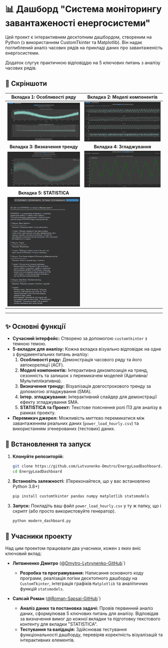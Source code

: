 # 📊 Дашборд "Система моніторингу завантаженості енергосистеми"

Цей проект є інтерактивним десктопним дашбордом, створеним на Python (з використанням CustomTkinter та Matplotlib). Він надає поглиблений аналіз часових рядів на прикладі даних про завантаженість енергосистеми.

Додаток слугує практичною відповіддю на 5 ключових питань з аналізу часових рядів.
## 📸 Скріншоти

| Вкладка 1: Особливості ряду | Вкладка 2: Моделі компонентів |
| :---: | :---: |
| ![Вкладка 1](screenshots/tab1_features.png?raw=true) | ![Вкладка 2](screenshots/tab2_components.png?raw=true) |
| **Вкладка 3: Визначення тренду** | **Вкладка 4: Згладжування** |
| ![Вкладка 3](screenshots/tab3_trend.png?raw=true) | ![Вкладка 4](screenshots/tab4_smoothing.png?raw=true) |
| **Вкладка 5: STATISTICA** | |
| ![Вкладка 5](screenshots/tab5_statistica.png?raw=true) | |

---
## ✨ Основні функції

* **Сучасний інтерфейс:** Створено за допомогою `customtkinter` з темною темою.
* **5-вкладок для аналізу:** Кожна вкладка візуально відповідає на одне з фундаментальних питань аналізу:
    1.  **Особливості ряду:** Демонстрація часового ряду та його автокореляції (ACF).
    2.  **Моделі компонентів:** Інтерактивна декомпозиція на тренд, сезонність та залишок з перемикачем моделей (Адитивна/Мультиплікативна).
    3.  **Визначення тренду:** Візуалізація довгострокового тренду за допомогою згладжування (SMA).
    4.  **Інтер. згладжування:** Інтерактивний слайдер для демонстрації ефекту згладжування SMA.
    5.  **STATISTICA та Проект:** Текстове пояснення ролі ПЗ для аналізу в рамках проекту.
* **Перемикач джерел:** Можливість миттєво перемикатися між завантаженням реальних даних (`power_load_hourly.csv`) та використанням згенерованих (тестових) даних.

## 🚀 Встановлення та запуск

1.  **Клонуйте репозиторій:**
    ```bash
    git clone https://github.com/Lutvunenko-Dmutro/EnergyLoadDashboard.git
    cd EnergyLoadDashboard
    ```

2.  **Встановіть залежності:**
    (Переконайтеся, що у вас встановлено Python 3.8+)
    ```bash
    pip install customtkinter pandas numpy matplotlib statsmodels
    ```

3.  **Запуск:**
    Покладіть ваш файл `power_load_hourly.csv` у ту ж папку, що і скрипт (або просто використовуйте генератор).
    ```bash
    python modern_dashboard.py
    ```

## 👥 Учасники проекту

Над цим проектом працювали два учасники, кожен з яких вніс ключовий вклад:

* **Литвиненко Дмитро** (@[Dmytro-Lytvynenko-GitHub](https://github.com/Lutvunenko-Dmutro)`)
    * **Розробка та програмування:** Написання основного коду програми, реалізація логіки десктопного дашборду на `CustomTkinter`, інтеграція графіків `Matplotlib` та аналітичних функцій `statsmodels`.

* **Сапсай Роман** ([@Roman-Sapsai-GitHub](https://github.com/RomanSapsay/)`)
    * **Аналіз даних та постановка задачі:** Провів первинний аналіз даних, сформулював 5 ключових питань для аналізу. Відповідав за визначення вимог до кожної вкладки та підготовку текстового контенту для вкладки "STATISTICA".
    * **Тестування та валідація:** Здійснював тестування функціональності дашборду, перевіряв коректність візуалізацій та інтерактивних елементів.
